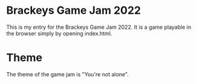 # Brackeys Game Jam 2022

This is my entry for the Brackeys Game Jam 2022. It is a game playable in the browser simply by opening index.html.

# Theme

The theme of the game jam is "You're not alone".
